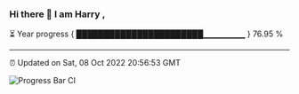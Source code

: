### Hi there 👋 I am Harry , 

⏳ Year progress { ███████████████████████▁▁▁▁▁▁▁ } 76.95 %

---

⏰ Updated on Sat, 08 Oct 2022 20:56:53 GMT

![Progress Bar CI](https://github.com/duykhang68/duykhang68/workflows/Progress%20Bar%20CI/badge.svg)
